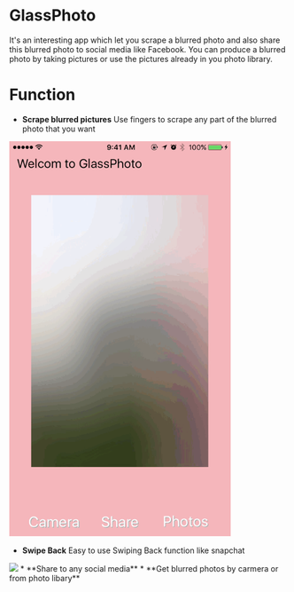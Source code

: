 # GlassPhoto
It's an interesting app which let you scrape a blurred photo and also share this blurred photo to social media like Facebook. 
You can produce a blurred photo by taking pictures or use the pictures already in you photo library. 
# Function
* **Scrape blurred pictures**
Use fingers to scrape any part of the blurred photo that you want
<img src="https://github.com/CranberryYam/GlassPhoto/blob/master/DemoGif/glassphoto-scrape.gif" width="400" />

* **Swipe Back**
Easy to use Swiping Back function like snapchat

 <img src="https://github.com/CranberryYam/GlassPhoto/blob/master/DemoGif/glassphoto-swipe.gif" width="400" />
* **Share to any social media**
* **Get blurred photos by carmera or from photo libary**
